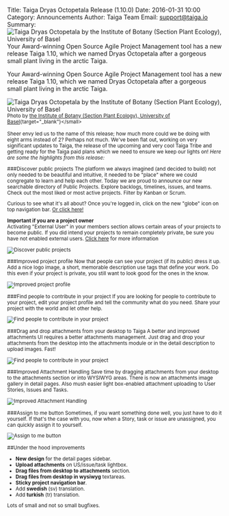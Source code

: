 Title: Taiga Dryas Octopetala Release (1.10.0)
Date: 2016-01-31 10:00
Category: Announcements
Author: Taiga Team
Email: support@taiga.io
Summary: ![Taiga Dryas Octopetala by the Institute of Botany (Section Plant Ecology), University of Basel]({filename}/images/2016-01-31_changelog1100/dryas.jpg) Your Award-winning Open Source Agile Project Management tool has a new release Taiga 1.10, which we named Dryas Octopetala after a gorgeous small plant living in the arctic Taiga.

Your Award-winning Open Source Agile Project Management tool has a new release Taiga 1.10, which we named Dryas Octopetala after a gorgeous small plant living in the arctic Taiga.

![Taiga Dryas Octopetala by the Institute of Botany (Section Plant Ecology), University of Basel]({filename}/images/2016-01-31_changelog1100/dryas.jpg)
<small>Photo by [the Institute of Botany (Section Plant Ecology), University of Basel](http://alpandino.org/es/course/18/18h.htm"){target="_blank"}</small>

Sheer envy led us to the name of this release; how much more could we be doing with eight arms instead of 2? Perhaps not much. We've been flat out, working on very significant updates to Taiga, the release of the upcoming and very cool Taiga Tribe and getting ready for the Taiga paid plans which we need to ensure we keep our lights on! *Here are some the highlights from this release:*

###Discover public projects
The platform we always imagined (and decided to build) not only needed to be beautiful and intuitive, it needed to be "place" where we could congregate to learn and help each other. Today we are proud to announce our new searchable directory of Public Projects. Explore backlogs, timelines, issues, and teams. Check out the most liked or most active projects. Filter by Kanban or Scrum.

Curious to see what it's all about? Once you're logged in, click on the new "globe" icon on top navigation bar. [Or click here!](https://tree.taiga.io/discover)

**Important if you are a project owner**  
Activating "External User" in your members section allows certain areas of your projects to become public. If you did intend your projects to remain completely private, be sure you have not enabled external users. [Click here](https://taiga.io/support/whats-the-difference-between-public-and-private-projects/) for more information

![Discover public projects]({filename}/images/2016-01-31_changelog1100/discover.jpg)

###Improved project profile
Now that people can see your project (if its public) dress it up. Add a nice logo image, a short, memorable description use tags that define your work. Do this even if your project is private, you still want to look good for the ones in the know.

![Improved project profile]({filename}/images/2016-01-31_changelog1100/project.jpg)

###Find people to contribute in your project
If you are looking for people to contribute to your project, edit your project profile and tell the community what do you need. Share your project with the world and let other help.

![Find people to contribute in your project]({filename}/images/2016-01-31_changelog1100/contribute.jpg)

###Drag and drop attachments from your desktop to Taiga
A better and improved attachments UI requires a better attachments management. Just drag and drop your attachments from the desktop into the attachments module or in the detail description to upload images. Fast!

![Find people to contribute in your project]({filename}/images/2016-01-31_changelog1100/attachments.jpg)

###Improved Attachment Handling
Save time by dragging attachments from your desktop to the attachments section or into WYSIWYG areas. There is now an attachments image gallery in detail pages. Also mush easier light box-enabled attachment uploading to User Stories, Issues and Tasks.

![Improved Attachment Handling]({filename}/images/2016-01-31_changelog1100/gallery.jpg)

###Assign to me button
Sometimes, if you want something done well, you just have to do it yourself. If that's the case with you, now when a Story, task or issue are unassigned, you can quickly assign it to yourself.

![Assign to me button]({filename}/images/2016-01-31_changelog1100/assign.jpg)

##Under the hood improvements

- **New design** for the detail pages sidebar.
- **Upload attachments** on US/issue/task lightbox.
- **Drag files from desktop to attachments** section.
- **Drag files from desktop in wysiwyg** textareas.
- **Sticky project navigation bar**.
- Add **swedish** (sv) translation.
- Add **turkish** (tr) translation.

Lots of small and not so small bugfixes.
